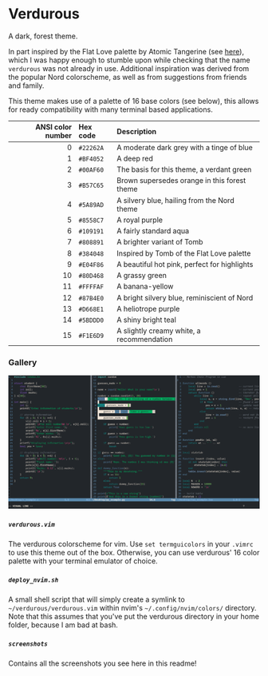 # Verdurous

A dark, forest theme.

In part inspired by the Flat Love palette by Atomic Tangerine (see [here](https://www.colourlovers.com/palette/3182748/Flat_love)), which I was happy enough to stumble upon while checking that the name `verdurous` was not already in use. Additional inspiration was derived from the popular Nord colorscheme, as well as from suggestions from friends and family.

This theme makes use of a palette of 16 base colors (see below), this allows for ready compatibility with many terminal based applications.

| ANSI color number | Hex code  | Description                                  |
|------------------:|:----------|:---------------------------------------------|
| 0                 | `#22262A` | A moderate dark grey with a tinge of blue    |
| 1                 | `#BF4052` | A deep red                                   |
| 2                 | `#00AF60` | The basis for this theme, a verdant green    |
| 3                 | `#B57C65` | Brown supersedes orange in this forest theme |
| 4                 | `#5A89AD` | A silvery blue, hailing from the Nord theme  |
| 5                 | `#8558C7` | A royal purple                               |
| 6                 | `#109191` | A fairly standard aqua                       |
| 7                 | `#808891` | A brighter variant of Tomb                   |
| 8                 | `#384048` | Inspired by Tomb of the Flat Love palette    |
| 9                 | `#E04F86` | A beautiful hot pink, perfect for highlights |
| 10                | `#80D468` | A grassy green                               |
| 11                | `#FFFFAF` | A banana-yellow                              |
| 12                | `#87B4E0` | A bright silvery blue, reminiscient of Nord  |
| 13                | `#D668E1` | A heliotrope purple                          |
| 14                | `#5BDDD0` | A shiny bright teal                          |
| 15                | `#F1E6D9` | A slightly creamy white, a recommendation    |

### Gallery

![Vim with several vertical splits](./screenshots/splits.png)

##### `verdurous.vim`

The verdurous colorscheme for vim. Use `set termguicolors` in your `.vimrc` to use this theme out of the box. Otherwise, you can use verdurous' 16 color palette with your terminal emulator of choice.

##### `deploy_nvim.sh`

A small shell script that will simply create a symlink to `~/verdurous/verdurous.vim` within nvim's `~/.config/nvim/colors/` directory. Note that this assumes that you've put the verdurous directory in your home folder, because I am bad at bash.

##### `screenshots`

Contains all the screenshots you see here in this readme!

